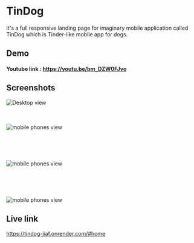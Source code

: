 # TinDog
It's a full responsive landing page for imaginary mobile application called TinDog which is Tinder-like mobile app for dogs.

## Demo

#### Youtube link : https://youtu.be/bm_DZW0FJvo


## Screenshots

![Desktop view](./docs/FireShot%20Capture%20021%20-%20TinDog%20-%20tindog-jiaf.onrender.com.png)
<br/>
<br/>
<br/>

![mobile phones view ](./docs/Screen%20Shot%202023-09-19%20at%2021.31.00.png)

<br/>
<br/>
<br/>

![mobile phones view ](./docs/galaxy%20note%2020.png)

<br/>
<br/>
<br/>

![mobile phones view ](./docs/kindle.png)



## Live link
https://tindog-jiaf.onrender.com/#home

